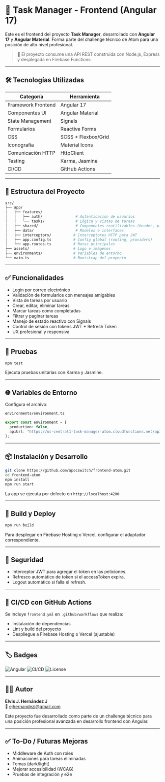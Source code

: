 # 🚀 Task Manager - Frontend (Angular 17)

Este es el frontend del proyecto **Task Manager**, desarrollado con **Angular 17** y **Angular Material**. Forma parte del challenge técnico de Atom para una posición de alto nivel profesional.

> 🚀 El proyecto consume una API REST construida con Node.js, Express y desplegada en Firebase Functions.

---

## 🛠 Tecnologías Utilizadas

| Categoría             | Herramienta                        |
|----------------------|-----------------------------------|
| Framework Frontend  | Angular 17                         |
| Componentes UI      | Angular Material                   |
| State Management    | Signals                            |
| Formularios         | Reactive Forms                     |
| CSS                 | SCSS + Flexbox/Grid                |
| Iconografía         | Material Icons                     |
| Comunicación HTTP   | HttpClient                         |
| Testing             | Karma, Jasmine                     |
| CI/CD               | GitHub Actions                     |

---

## 📁 Estructura del Proyecto

```bash
src/
├── app/
│   ├── features/
│   │   ├── auth/               # Autenticación de usuarios
│   │   └── tasks/              # Lógica y vistas de tareas
│   ├── shared/                 # Componentes reutilizables (header, pipes, etc.)
│   ├── data/                   # Modelos e interfaces
│   ├── interceptors/          # Interceptores HTTP para JWT
│   ├── app.config.ts          # Config global (routing, providers)
│   └── app.routes.ts          # Rutas principales
├── assets/                    # Logo e imágenes
├── environments/              # Variables de entorno
└── main.ts                    # Bootstrap del proyecto
```

---

## ✅ Funcionalidades

- Login por correo electrónico
- Validación de formularios con mensajes amigables
- Vista de tareas por usuario
- Crear, editar, eliminar tareas
- Marcar tareas como completadas
- Filtrar y paginar tareas
- Manejo de estado reactivo con Signals
- Control de sesión con tokens JWT + Refresh Token
- UX profesional y responsiva

---

## 🧪 Pruebas

```bash
npm test
```

Ejecuta pruebas unitarias con Karma y Jasmine.

---

## 🌐 Variables de Entorno

Configura el archivo:

```bash
environments/environment.ts
```

```ts
export const environment = {
  production: false,
  apiUrl: "https://us-central1-task-manager-atom.cloudfunctions.net/api"
};
```

---

## 📦 Instalación y Desarrollo

```bash
git clone https://github.com/apocswitch/frontend-atom.git
cd frontend-atom
npm install
npm run start
```

La app se ejecuta por defecto en `http://localhost:4200`

---

## 🚀 Build y Deploy

```bash
npm run build
```

Para desplegar en Firebase Hosting o Vercel, configurar el adaptador correspondiente.

---

## 🔐 Seguridad

- Interceptor JWT para agregar el token en las peticiones.
- Refresco automático de token si el accessToken expira.
- Logout automático si falla el refresh.

---

## 📃 CI/CD con GitHub Actions

Se incluye `frontend.yml` en `.github/workflows` que realiza:

- Instalación de dependencias
- Lint y build del proyecto
- Despliegue a Firebase Hosting o Vercel (ajustable)

---

## 🏷 Badges

![Angular](https://img.shields.io/badge/angular-17-red)
![CI/CD](https://github.com/apocswitch/frontend-atom/actions/workflows/frontend.yml/badge.svg)
![License](https://img.shields.io/badge/license-MIT-green)

---

## 👨‍💻 Autor

**Elvis J. Hernández J**  
📧 ejhernandezj@gmail.com  

Este proyecto fue desarrollado como parte de un challenge técnico para una posición profesional avanzada en desarrollo frontend con Angular.

---

## ✅ To-Do / Futuras Mejoras

- Middleware de Auth con roles
- Animaciones para tareas eliminadas
- Temas (dark/light)
- Mejorar accesibilidad (WCAG)
- Pruebas de integración y e2e
